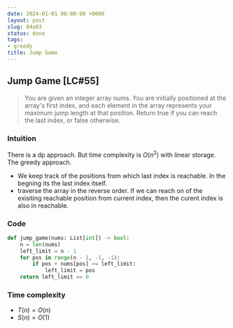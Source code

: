 ```yaml
---
date: 2024-01-01 00:00:00 +0000
layout: post
slug: 84a03
status: done
tags:
- greedy
title: Jump Game
---
```


## Jump Game [LC#55]
> You are given an integer array nums. You are initially positioned at the array's first index, and each element in the array represents your maximum jump length at that position. Return true if you can reach the last index, or false otherwise.

### Intuition
There is a dp approach. But time complexity is $O(n^2)$ with linear storage. The greedy approach. 

- We keep track of the positions from which last index is reachable. In the begning its the last index itself.
- traverse the array in the reverse order. If we can reach on of the exisiting reachable position from current index, then the curent index is also in reachable. 

### Code
```python
def jump_game(nums: List[int]) -> bool:
    n = len(nums)
    left_limit = n - 1
    for pos in range(n - 1, -1, -1):
        if pos + nums[pos] >= left_limit:
            left_limit = pos
    return left_limit == 0
```

### Time complexity
- $T(n) = O(n)$
- $S(n) = O(1)$